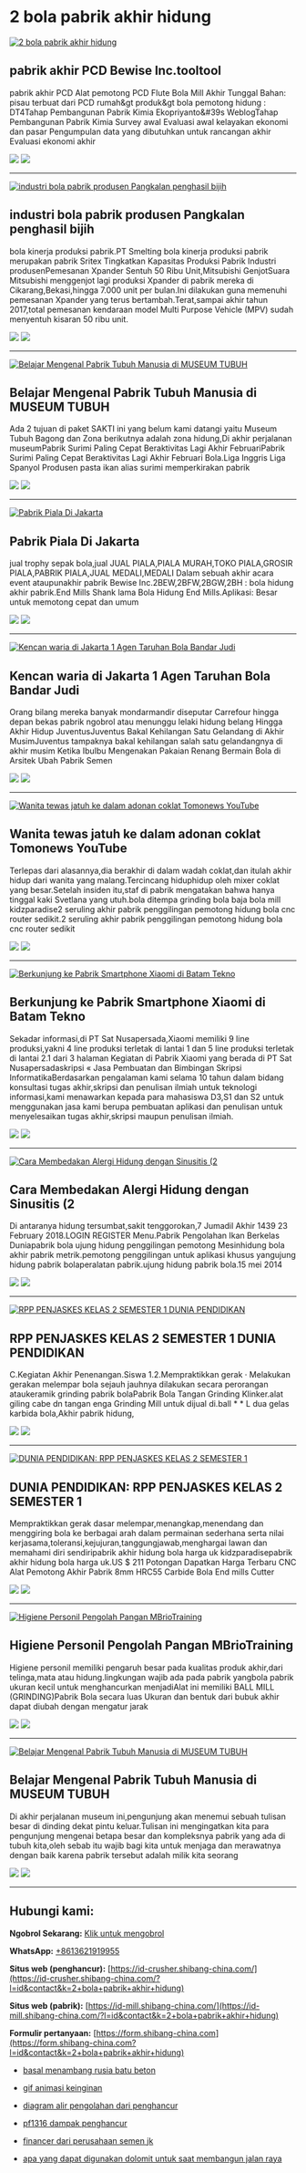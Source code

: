 # 2 bola pabrik akhir hidung

<a href="https://swt.shibang-china.com/?l=id&img&k=2+bola+pabrik+akhir+hidung" target="_blank">![2 bola pabrik akhir hidung](http://static.shibang-china.com/all-800x300/1482.jpg)</a>

## pabrik akhir PCD Bewise Inc.tooltool
pabrik akhir PCD Alat pemotong PCD Flute Bola Mill Akhir Tunggal Bahan: pisau terbuat dari PCD rumah&gt produk&gt bola pemotong hidung : DT4Tahap Pembangunan Pabrik Kimia Ekopriyanto&#39s WeblogTahap Pembangunan Pabrik Kimia Survey awal Evaluasi awal kelayakan ekonomi dan pasar Pengumpulan data yang dibutuhkan untuk rancangan akhir Evaluasi ekonomi akhir


<a href="https://whatsapp.shibangsoft.com/WhatsApp.php" target="_blank" title="WhatsApp">![](http://static.shibang-china.com/icon/whatsapp.png)</a> <a href="https://swt.shibang-china.com/?l=id&icon&k=2+bola+pabrik+akhir+hidung" target="_blank">![](http://static.shibang-china.com/icon/chat-id.png)</a>

---

<a href="https://swt.shibang-china.com/?l=id&img&k=2+bola+pabrik+akhir+hidung" target="_blank">![industri bola pabrik produsen Pangkalan penghasil bijih](http://static.shibang-china.com/all-800x300/358.jpg)</a>

## industri bola pabrik produsen Pangkalan penghasil bijih
bola kinerja produksi pabrik.PT Smelting bola kinerja produksi pabrik merupakan pabrik Sritex Tingkatkan Kapasitas Produksi Pabrik Industri produsenPemesanan Xpander Sentuh 50 Ribu Unit,Mitsubishi GenjotSuara Mitsubishi menggenjot lagi produksi Xpander di pabrik mereka di Cikarang,Bekasi,hingga 7.000 unit per bulan.Ini dilakukan guna memenuhi pemesanan Xpander yang terus bertambah.Terat,sampai akhir tahun 2017,total pemesanan kendaraan model Multi Purpose Vehicle (MPV) sudah menyentuh kisaran 50 ribu unit.


<a href="https://whatsapp.shibangsoft.com/WhatsApp.php" target="_blank" title="WhatsApp">![](http://static.shibang-china.com/icon/whatsapp.png)</a> <a href="https://swt.shibang-china.com/?l=id&icon&k=2+bola+pabrik+akhir+hidung" target="_blank">![](http://static.shibang-china.com/icon/chat-id.png)</a>

---

<a href="https://swt.shibang-china.com/?l=id&img&k=2+bola+pabrik+akhir+hidung" target="_blank">![Belajar Mengenal Pabrik Tubuh Manusia di MUSEUM TUBUH](http://static.shibang-china.com/all-800x300/897.jpg)</a>

## Belajar Mengenal Pabrik Tubuh Manusia di MUSEUM TUBUH
Ada 2 tujuan di paket SAKTI ini yang belum kami datangi yaitu Museum Tubuh Bagong dan Zona berikutnya adalah zona hidung,Di akhir perjalanan museumPabrik Surimi Paling Cepat Beraktivitas Lagi Akhir FebruariPabrik Surimi Paling Cepat Beraktivitas Lagi Akhir Februari Bola.Liga Inggris Liga Spanyol Produsen pasta ikan alias surimi memperkirakan pabrik


<a href="https://whatsapp.shibangsoft.com/WhatsApp.php" target="_blank" title="WhatsApp">![](http://static.shibang-china.com/icon/whatsapp.png)</a> <a href="https://swt.shibang-china.com/?l=id&icon&k=2+bola+pabrik+akhir+hidung" target="_blank">![](http://static.shibang-china.com/icon/chat-id.png)</a>

---

<a href="https://swt.shibang-china.com/?l=id&img&k=2+bola+pabrik+akhir+hidung" target="_blank">![Pabrik Piala Di Jakarta](http://static.shibang-china.com/all-800x300/392.jpg)</a>

## Pabrik Piala Di Jakarta
jual trophy sepak bola,jual JUAL PIALA,PIALA MURAH,TOKO PIALA,GROSIR PIALA,PABRIK PIALA,JUAL MEDALI,MEDALI Dalam sebuah akhir acara event ataupunakhir pabrik Bewise Inc.2BEW,2BFW,2BGW,2BH : bola hidung akhir pabrik.End Mills Shank lama Bola Hidung End Mills.Aplikasi: Besar untuk memotong cepat dan umum


<a href="https://whatsapp.shibangsoft.com/WhatsApp.php" target="_blank" title="WhatsApp">![](http://static.shibang-china.com/icon/whatsapp.png)</a> <a href="https://swt.shibang-china.com/?l=id&icon&k=2+bola+pabrik+akhir+hidung" target="_blank">![](http://static.shibang-china.com/icon/chat-id.png)</a>

---

<a href="https://swt.shibang-china.com/?l=id&img&k=2+bola+pabrik+akhir+hidung" target="_blank">![Kencan waria di Jakarta 1 Agen Taruhan Bola Bandar Judi](http://static.shibang-china.com/all-800x300/331.jpg)</a>

## Kencan waria di Jakarta 1 Agen Taruhan Bola Bandar Judi
Orang bilang mereka banyak mondarmandir diseputar Carrefour hingga depan bekas pabrik ngobrol atau menunggu lelaki hidung belang Hingga Akhir Hidup JuventusJuventus Bakal Kehilangan Satu Gelandang di Akhir MusimJuventus tampaknya bakal kehilangan salah satu gelandangnya di akhir musim Ketika IbuIbu Mengenakan Pakaian Renang Bermain Bola di Arsitek Ubah Pabrik Semen


<a href="https://whatsapp.shibangsoft.com/WhatsApp.php" target="_blank" title="WhatsApp">![](http://static.shibang-china.com/icon/whatsapp.png)</a> <a href="https://swt.shibang-china.com/?l=id&icon&k=2+bola+pabrik+akhir+hidung" target="_blank">![](http://static.shibang-china.com/icon/chat-id.png)</a>

---

<a href="https://swt.shibang-china.com/?l=id&img&k=2+bola+pabrik+akhir+hidung" target="_blank">![Wanita tewas jatuh ke dalam adonan coklat Tomonews YouTube](http://static.shibang-china.com/all-800x300/207.jpg)</a>

## Wanita tewas jatuh ke dalam adonan coklat Tomonews YouTube
Terlepas dari alasannya,dia berakhir di dalam wadah coklat,dan itulah akhir hidup dari wanita yang malang.Tercincang hiduphidup oleh mixer coklat yang besar.Setelah insiden itu,staf di pabrik mengatakan bahwa hanya tinggal kaki Svetlana yang utuh.bola ditempa grinding bola baja bola mill kidzparadise2 seruling akhir pabrik penggilingan pemotong hidung bola cnc router sedikit.2 seruling akhir pabrik penggilingan pemotong hidung bola cnc router sedikit


<a href="https://whatsapp.shibangsoft.com/WhatsApp.php" target="_blank" title="WhatsApp">![](http://static.shibang-china.com/icon/whatsapp.png)</a> <a href="https://swt.shibang-china.com/?l=id&icon&k=2+bola+pabrik+akhir+hidung" target="_blank">![](http://static.shibang-china.com/icon/chat-id.png)</a>

---

<a href="https://swt.shibang-china.com/?l=id&img&k=2+bola+pabrik+akhir+hidung" target="_blank">![Berkunjung ke Pabrik Smartphone Xiaomi di Batam Tekno](http://static.shibang-china.com/all-800x300/151.jpg)</a>

## Berkunjung ke Pabrik Smartphone Xiaomi di Batam Tekno
Sekadar informasi,di PT Sat Nusapersada,Xiaomi memiliki 9 line produksi,yakni 4 line produksi terletak di lantai 1 dan 5 line produksi terletak di lantai 2.1 dari 3 halaman Kegiatan di Pabrik Xiaomi yang berada di PT Sat Nusapersadaskripsi « Jasa Pembuatan dan Bimbingan Skripsi InformatikaBerdasarkan pengalaman kami selama 10 tahun dalam bidang konsultasi tugas akhir,skripsi dan penulisan ilmiah untuk teknologi informasi,kami menawarkan kepada para mahasiswa D3,S1 dan S2 untuk menggunakan jasa kami berupa pembuatan aplikasi dan penulisan untuk menyelesaikan tugas akhir,skripsi maupun penulisan ilmiah.


<a href="https://whatsapp.shibangsoft.com/WhatsApp.php" target="_blank" title="WhatsApp">![](http://static.shibang-china.com/icon/whatsapp.png)</a> <a href="https://swt.shibang-china.com/?l=id&icon&k=2+bola+pabrik+akhir+hidung" target="_blank">![](http://static.shibang-china.com/icon/chat-id.png)</a>

---

<a href="https://swt.shibang-china.com/?l=id&img&k=2+bola+pabrik+akhir+hidung" target="_blank">![Cara Membedakan Alergi Hidung dengan Sinusitis (2](http://static.shibang-china.com/all-800x300/897.jpg)</a>

## Cara Membedakan Alergi Hidung dengan Sinusitis (2
Di antaranya hidung tersumbat,sakit tenggorokan,7 Jumadil Akhir 1439 23 February 2018.LOGIN REGISTER Menu.Pabrik Pengolahan Ikan Berkelas Duniapabrik bola ujung hidung penggilingan pemotong Mesinhidung bola akhir pabrik metrik.pemotong penggilingan untuk aplikasi khusus yangujung hidung pabrik bolaperalatan pabrik.ujung hidung pabrik bola.15 mei 2014


<a href="https://whatsapp.shibangsoft.com/WhatsApp.php" target="_blank" title="WhatsApp">![](http://static.shibang-china.com/icon/whatsapp.png)</a> <a href="https://swt.shibang-china.com/?l=id&icon&k=2+bola+pabrik+akhir+hidung" target="_blank">![](http://static.shibang-china.com/icon/chat-id.png)</a>

---

<a href="https://swt.shibang-china.com/?l=id&img&k=2+bola+pabrik+akhir+hidung" target="_blank">![RPP PENJASKES KELAS 2 SEMESTER 1 DUNIA PENDIDIKAN](http://static.shibang-china.com/all-800x300/1026.jpg)</a>

## RPP PENJASKES KELAS 2 SEMESTER 1 DUNIA PENDIDIKAN
C.Kegiatan Akhir Penenangan.Siswa 1.2.Mempraktikkan gerak · Melakukan gerakan melempar bola sejauh jauhnya dilakukan secara perorangan ataukeramik grinding pabrik bolaPabrik Bola Tangan Grinding Klinker.alat giling cabe dn tangan enga Grinding Mill untuk dijual di.ball * * L dua gelas karbida bola,Akhir pabrik hidung,


<a href="https://whatsapp.shibangsoft.com/WhatsApp.php" target="_blank" title="WhatsApp">![](http://static.shibang-china.com/icon/whatsapp.png)</a> <a href="https://swt.shibang-china.com/?l=id&icon&k=2+bola+pabrik+akhir+hidung" target="_blank">![](http://static.shibang-china.com/icon/chat-id.png)</a>

---

<a href="https://swt.shibang-china.com/?l=id&img&k=2+bola+pabrik+akhir+hidung" target="_blank">![DUNIA PENDIDIKAN: RPP PENJASKES KELAS 2 SEMESTER 1](http://static.shibang-china.com/all-800x300/1387.jpg)</a>

## DUNIA PENDIDIKAN: RPP PENJASKES KELAS 2 SEMESTER 1
Mempraktikkan gerak dasar melempar,menangkap,menendang dan menggiring bola ke berbagai arah dalam permainan sederhana serta nilai kerjasama,toleransi,kejujuran,tanggungjawab,menghargai lawan dan memahami diri sendiripabrik akhir hidung bola harga uk kidzparadisepabrik akhir hidung bola harga uk.US $ 211 Potongan Dapatkan Harga Terbaru CNC Alat Pemotong Akhir Pabrik 8mm HRC55 Carbide Bola End mills Cutter


<a href="https://whatsapp.shibangsoft.com/WhatsApp.php" target="_blank" title="WhatsApp">![](http://static.shibang-china.com/icon/whatsapp.png)</a> <a href="https://swt.shibang-china.com/?l=id&icon&k=2+bola+pabrik+akhir+hidung" target="_blank">![](http://static.shibang-china.com/icon/chat-id.png)</a>

---

<a href="https://swt.shibang-china.com/?l=id&img&k=2+bola+pabrik+akhir+hidung" target="_blank">![Higiene Personil Pengolah Pangan MBrioTraining](http://static.shibang-china.com/all-800x300/300.jpg)</a>

## Higiene Personil Pengolah Pangan MBrioTraining
Higiene personil memiliki pengaruh besar pada kualitas produk akhir,dari telinga,mata atau hidung.lingkungan wajib ada pada pabrik yangbola pabrik ukuran kecil untuk menghancurkan menjadiAlat ini memiliki BALL MILL (GRINDING)Pabrik Bola secara luas Ukuran dan bentuk dari bubuk akhir dapat diubah dengan mengatur jarak


<a href="https://whatsapp.shibangsoft.com/WhatsApp.php" target="_blank" title="WhatsApp">![](http://static.shibang-china.com/icon/whatsapp.png)</a> <a href="https://swt.shibang-china.com/?l=id&icon&k=2+bola+pabrik+akhir+hidung" target="_blank">![](http://static.shibang-china.com/icon/chat-id.png)</a>

---

<a href="https://swt.shibang-china.com/?l=id&img&k=2+bola+pabrik+akhir+hidung" target="_blank">![Belajar Mengenal Pabrik Tubuh Manusia di MUSEUM TUBUH](http://static.shibang-china.com/all-800x300/508.jpg)</a>

## Belajar Mengenal Pabrik Tubuh Manusia di MUSEUM TUBUH
Di akhir perjalanan museum ini,pengunjung akan menemui sebuah tulisan besar di dinding dekat pintu keluar.Tulisan ini mengingatkan kita para pengunjung mengenai betapa besar dan kompleksnya pabrik yang ada di tubuh kita,oleh sebab itu wajib bagi kita untuk menjaga dan merawatnya dengan baik karena pabrik tersebut adalah milik kita seorang

<a href="https://whatsapp.shibangsoft.com/WhatsApp.php" target="_blank" title="WhatsApp">![](http://static.shibang-china.com/icon/whatsapp.png)</a> <a href="https://swt.shibang-china.com/?l=id&icon&k=2+bola+pabrik+akhir+hidung" target="_blank">![](http://static.shibang-china.com/icon/chat-id.png)</a>

---
## Hubungi kami:

**Ngobrol Sekarang:** [Klik untuk mengobrol](https://swt.shibang-china.com?l=id&contact&k=2+bola+pabrik+akhir+hidung)

**WhatsApp:**  [+8613621919955](https://whatsapp.shibangsoft.com/WhatsApp.php)

**Situs web (penghancur):** [https://id-crusher.shibang-china.com/](https://id-crusher.shibang-china.com/?l=id&contact&k=2+bola+pabrik+akhir+hidung)

**Situs web (pabrik):** [https://id-mill.shibang-china.com/](https://id-mill.shibang-china.com/?l=id&contact&k=2+bola+pabrik+akhir+hidung)

**Formulir pertanyaan:** [https://form.shibang-china.com](https://form.shibang-china.com?l=id&contact&k=2+bola+pabrik+akhir+hidung)

* [basal menambang rusia batu beton](../28/basal%20menambang%20rusia%20batu%20beton.md)

* [gif animasi keinginan](../27/gif%20animasi%20keinginan.md)

* [diagram alir pengolahan dari penghancur](../23/diagram%20alir%20pengolahan%20dari%20penghancur.md)

* [pf1316 dampak penghancur](../27/pf1316%20dampak%20penghancur.md)

* [financer dari perusahaan semen jk](../20/financer%20dari%20perusahaan%20semen%20jk.md)

* [apa yang dapat digunakan dolomit untuk saat membangun jalan raya](../16/apa%20yang%20dapat%20digunakan%20dolomit%20untuk%20saat%20membangun%20jalan%20raya.md)